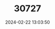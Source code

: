 ---
title: "30727"
category: "Quercus cedrosensis"
draft: false
date: 2024-02-22 13:03:50
languages:
  English: ["Cedros Island Oak"]
---
